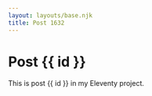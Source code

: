 ```yaml
---
layout: layouts/base.njk
title: Post 1632
---
```


# Post {{ id }}

This is post {{ id }} in my Eleventy project.

